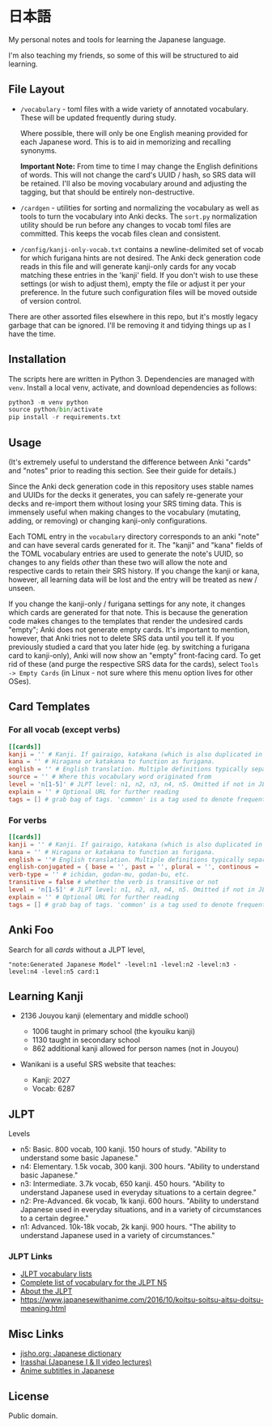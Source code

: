 日本語
======
My personal notes and tools for learning the Japanese language.

I'm also teaching my friends, so some of this will be structured to aid learning.

File Layout
-----------
- `/vocabulary` - toml files with a wide variety of annotated vocabulary. These
  will be updated frequently during study.

  Where possible, there will only be one English meaning provided for each
  Japanese word. This is to aid in memorizing and recalling synonyms.

  **Important Note:** From time to time I may change the English definitions of
  words. This will not change the card's UUID / hash, so SRS data will be retained.
  I'll also be moving vocabulary around and adjusting the tagging, but that should
  be entirely non-destructive.

- `/cardgen` - utilities for sorting and normalizing the vocabulary as well as
  tools to turn the vocabulary into Anki decks. The `sort.py` normalization utility
  should be run before any changes to vocab toml files are committed. This keeps the
  vocab files clean and consistent.

- `/config/kanji-only-vocab.txt` contains a newline-delimited set of vocab for which
  furigana hints are not desired. The Anki deck generation code reads in this file and
  will generate kanji-only cards for any vocab matching these entries in the 'kanji'
  field. If you don't wish to use these settings (or wish to adjust them), empty the
  file or adjust it per your preference. In the future such configuration files will be
  moved outside of version control.

There are other assorted files elsewhere in this repo, but it's mostly legacy garbage
that can be ignored. I'll be removing it and tidying things up as I have the time.

Installation
------------
The scripts here are written in Python 3. Dependencies are managed with `venv`.
Install a local venv, activate, and download dependencies as follows:

```python
python3 -m venv python
source python/bin/activate
pip install -r requirements.txt
```

Usage
-----
(It's extremely useful to understand the difference between Anki "cards" and "notes"
prior to reading this section. See their guide for details.)

Since the Anki deck generation code in this repository uses stable names and UUIDs for
the decks it generates, you can safely re-generate your decks and re-import them without
losing your SRS timing data. This is immensely useful when making changes to the
vocabulary (mutating, adding, or removing) or changing kanji-only configurations.

Each TOML entry in the `vocabulary` directory corresponds to an anki "note" and can have
several cards generated for it. The "kanji" and "kana" fields of the TOML vocabulary
entries are used to generate the note's UUID, so changes to any fields _other_ than these
two will allow the note and respective cards to retain their SRS history. If you change
the kanji or kana, however, all learning data will be lost and the entry will be treated
as new / unseen.

If you change the kanji-only / furigana settings for any note, it changes which cards are
generated for that note. This is because the generation code makes changes to the templates
that render the undesired cards "empty"; Anki does not generate empty cards. It's important
to mention, however, that Anki tries not to delete SRS data until you tell it. If you
previously studied a card that you later hide (eg. by switching a furigana card to
kanji-only), Anki will now show an "empty" front-facing card. To get rid of these (and
purge the respective SRS data for the cards), select `Tools -> Empty Cards` (in Linux - not
sure where this menu option lives for other OSes).

Card Templates
--------------

### For all vocab (except verbs)

```toml
[[cards]]
kanji = '' # Kanji. If gairaigo, katakana (which is also duplicated in kana for now).
kana = '' # Hiragana or katakana to function as furigana.
english = '' # English translation. Multiple definitions typically separated with ';'
source = '' # Where this vocabulary word originated from
level = 'n[1-5]' # JLPT level: n1, n2, n3, n4, n5. Omitted if not in JLPT.
explain = '' # Optional URL for further reading
tags = [] # grab bag of tags. 'common' is a tag used to denote frequent useage words
```

### For verbs

```toml
[[cards]]
kanji = '' # Kanji. If gairaigo, katakana (which is also duplicated in kana for now).
kana = '' # Hiragana or katakana to function as furigana.
english = ''# English translation. Multiple definitions typically separated with ';'. If transitive, there is a '~' present.
english-conjugated = { base = '', past = '', plural = '', continous = '' } # Conjugations
verb-type = '' # ichidan, godan-mu, godan-bu, etc.
transitive = false # whether the verb is transitive or not
level = 'n[1-5]' # JLPT level: n1, n2, n3, n4, n5. Omitted if not in JLPT.
explain = '' # Optional URL for further reading
tags = [] # grab bag of tags. 'common' is a tag used to denote frequent useage words
```

Anki Foo
--------
Search for all _cards_ without a JLPT level,

```
"note:Generated Japanese Model" -level:n1 -level:n2 -level:n3 -level:n4 -level:n5 card:1
```

Learning Kanji
--------------
- 2136 Jouyou kanji (elementary and middle school)
  - 1006 taught in primary school (the kyouiku kanji)
  - 1130 taught in secondary school
  - 862 additional kanji allowed for person names (not in Jouyou)

- Wanikani is a useful SRS website that teaches:
  - Kanji: 2027
  - Vocab: 6287

JLPT
----

Levels

- n5: Basic. 800 vocab, 100 kanji. 150 hours of study.
  "Ability to understand some basic Japanese."
- n4: Elementary. 1.5k vocab, 300 kanji. 300 hours.
  "Ability to understand basic Japanese."
- n3: Intermediate. 3.7k vocab, 650 kanji. 450 hours.
  "Ability to understand Japanese used in everyday situations to a certain degree."
- n2: Pre-Advanced. 6k vocab, 1k kanji. 600 hours.
  "Ability to understand Japanese used in everyday situations, and in a variety of
  circumstances to a certain degree."
- n1: Advanced. 10k-18k vocab, 2k kanji. 900 hours.
  "The ability to understand Japanese used in a variety of circumstances."

### JLPT Links

- [JLPT vocabulary lists](https://jlptstudy.net/N5/)
- [Complete list of vocabulary for the JLPT N5](https://nihongoichiban.com/2011/04/30/complete-list-of-vocabulary-for-the-jlpt-n5/)
- [About the JLPT](http://www.tanos.co.uk/jlpt/aboutjlpt/)
- https://www.japanesewithanime.com/2016/10/koitsu-soitsu-aitsu-doitsu-meaning.html

Misc Links
-----

- [jisho.org: Japanese dictionary](https://jisho.org/)
- [Irasshai (Japanese I & II video lectures)](http://www.gpb.org/irasshai)
- [Anime subtitles in Japanese](http://kitsunekko.net/)

License
-------
Public domain.

